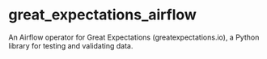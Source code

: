 # great_expectations_airflow

An Airflow operator for Great Expectations (greatexpectations.io), a Python library for testing and validating data.